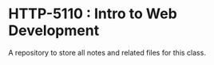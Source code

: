 # HTTP-5110 : Intro to Web Development
A repository to store all notes and related files for this class.